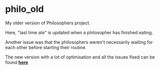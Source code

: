 # philo_old
My older version of Philosophers project.

Here, "last time ate" is updated when a philosopher has finished eating.

Another issue was that the philosophers weren't necessarily waiting for each other before starting their routine.

The new version with a lot of optimisation and all the issues fixed can be found [**here**](https://github.com/Ysoroko/Philosophers)
